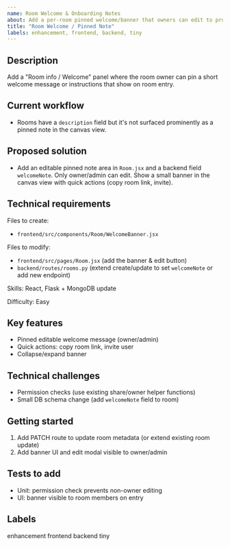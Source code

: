 ```yaml
---
name: Room Welcome & Onboarding Notes
about: Add a per-room pinned welcome/banner that owners can edit to provide instructions and links.
title: "Room Welcome / Pinned Note"
labels: enhancement, frontend, backend, tiny
---
```


## Description

Add a "Room info / Welcome" panel where the room owner can pin a short welcome message or instructions that show on room entry.

## Current workflow

- Rooms have a `description` field but it's not surfaced prominently as a pinned note in the canvas view.

## Proposed solution

- Add an editable pinned note area in `Room.jsx` and a backend field `welcomeNote`. Only owner/admin can edit. Show a small banner in the canvas view with quick actions (copy room link, invite).

## Technical requirements

Files to create:
- `frontend/src/components/Room/WelcomeBanner.jsx`

Files to modify:
- `frontend/src/pages/Room.jsx` (add the banner & edit button)
- `backend/routes/rooms.py` (extend create/update to set `welcomeNote` or add new endpoint)

Skills: React, Flask + MongoDB update

Difficulty: Easy

## Key features

- Pinned editable welcome message (owner/admin)
- Quick actions: copy room link, invite user
- Collapse/expand banner

## Technical challenges

- Permission checks (use existing share/owner helper functions)
- Small DB schema change (add `welcomeNote` field to room)

## Getting started

1. Add PATCH route to update room metadata (or extend existing room update)
2. Add banner UI and edit modal visible to owner/admin

## Tests to add

- Unit: permission check prevents non-owner editing
- UI: banner visible to room members on entry

## Labels

enhancement frontend backend tiny
